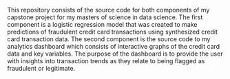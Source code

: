 This repository consists of the source code for both components of my capstone project for my masters of science in data science. The first component is a logistic regression model that was created to make predictions of fraudulent credit card transactions using synthesized credit card transaction data. The second component is the source code to my analytics dashboard which consists of interactive graphs of the credit card data and key variables. The purpose of the dashboard is to provide the user with insights into transaction trends as they relate to being flagged as fraudulent or legitimate. 
